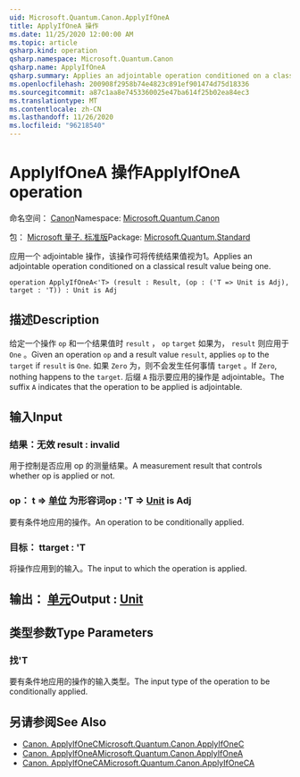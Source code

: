 ```yaml
---
uid: Microsoft.Quantum.Canon.ApplyIfOneA
title: ApplyIfOneA 操作
ms.date: 11/25/2020 12:00:00 AM
ms.topic: article
qsharp.kind: operation
qsharp.namespace: Microsoft.Quantum.Canon
qsharp.name: ApplyIfOneA
qsharp.summary: Applies an adjointable operation conditioned on a classical result value being one.
ms.openlocfilehash: 200908f2958b74e4823c891ef901474d75d18336
ms.sourcegitcommit: a87c1aa8e7453360025e47ba614f25b02ea84ec3
ms.translationtype: MT
ms.contentlocale: zh-CN
ms.lasthandoff: 11/26/2020
ms.locfileid: "96218540"
---
```

# <a name="applyifonea-operation"></a><span data-ttu-id="6c126-102">ApplyIfOneA 操作</span><span class="sxs-lookup"><span data-stu-id="6c126-102">ApplyIfOneA operation</span></span>

<span data-ttu-id="6c126-103">命名空间： [Canon](xref:Microsoft.Quantum.Canon)</span><span class="sxs-lookup"><span data-stu-id="6c126-103">Namespace: [Microsoft.Quantum.Canon](xref:Microsoft.Quantum.Canon)</span></span>

<span data-ttu-id="6c126-104">包： [Microsoft 量子. 标准版](https://nuget.org/packages/Microsoft.Quantum.Standard)</span><span class="sxs-lookup"><span data-stu-id="6c126-104">Package: [Microsoft.Quantum.Standard](https://nuget.org/packages/Microsoft.Quantum.Standard)</span></span>


<span data-ttu-id="6c126-105">应用一个 adjointable 操作，该操作可将传统结果值视为1。</span><span class="sxs-lookup"><span data-stu-id="6c126-105">Applies an adjointable operation conditioned on a classical result value being one.</span></span>

```qsharp
operation ApplyIfOneA<'T> (result : Result, (op : ('T => Unit is Adj), target : 'T)) : Unit is Adj
```


## <a name="description"></a><span data-ttu-id="6c126-106">描述</span><span class="sxs-lookup"><span data-stu-id="6c126-106">Description</span></span>

<span data-ttu-id="6c126-107">给定一个操作 `op` 和一个结果值时 `result` ， `op` `target` 如果为， `result` 则应用于 `One` 。</span><span class="sxs-lookup"><span data-stu-id="6c126-107">Given an operation `op` and a result value `result`, applies `op` to the `target` if `result` is `One`.</span></span> <span data-ttu-id="6c126-108">如果 `Zero` 为，则不会发生任何事情 `target` 。</span><span class="sxs-lookup"><span data-stu-id="6c126-108">If `Zero`, nothing happens to the `target`.</span></span>
<span data-ttu-id="6c126-109">后缀 `A` 指示要应用的操作是 adjointable。</span><span class="sxs-lookup"><span data-stu-id="6c126-109">The suffix `A` indicates that the operation to be applied is adjointable.</span></span>

## <a name="input"></a><span data-ttu-id="6c126-110">输入</span><span class="sxs-lookup"><span data-stu-id="6c126-110">Input</span></span>

### <a name="result--__invalidresult__"></a><span data-ttu-id="6c126-111">结果：__无效 <Result>__</span><span class="sxs-lookup"><span data-stu-id="6c126-111">result : __invalid<Result>__</span></span>

<span data-ttu-id="6c126-112">用于控制是否应用 op 的测量结果。</span><span class="sxs-lookup"><span data-stu-id="6c126-112">A measurement result that controls whether op is applied or not.</span></span>


### <a name="op--t--unit--is-adj"></a><span data-ttu-id="6c126-113">op： t => [单位](xref:microsoft.quantum.lang-ref.unit)  为形容词</span><span class="sxs-lookup"><span data-stu-id="6c126-113">op : 'T => [Unit](xref:microsoft.quantum.lang-ref.unit)  is Adj</span></span>

<span data-ttu-id="6c126-114">要有条件地应用的操作。</span><span class="sxs-lookup"><span data-stu-id="6c126-114">An operation to be conditionally applied.</span></span>


### <a name="target--t"></a><span data-ttu-id="6c126-115">目标： t</span><span class="sxs-lookup"><span data-stu-id="6c126-115">target : 'T</span></span>

<span data-ttu-id="6c126-116">将操作应用到的输入。</span><span class="sxs-lookup"><span data-stu-id="6c126-116">The input to which the operation is applied.</span></span>



## <a name="output--unit"></a><span data-ttu-id="6c126-117">输出： [单元](xref:microsoft.quantum.lang-ref.unit)</span><span class="sxs-lookup"><span data-stu-id="6c126-117">Output : [Unit](xref:microsoft.quantum.lang-ref.unit)</span></span>



## <a name="type-parameters"></a><span data-ttu-id="6c126-118">类型参数</span><span class="sxs-lookup"><span data-stu-id="6c126-118">Type Parameters</span></span>

### <a name="t"></a><span data-ttu-id="6c126-119">找</span><span class="sxs-lookup"><span data-stu-id="6c126-119">'T</span></span>

<span data-ttu-id="6c126-120">要有条件地应用的操作的输入类型。</span><span class="sxs-lookup"><span data-stu-id="6c126-120">The input type of the operation to be conditionally applied.</span></span>

## <a name="see-also"></a><span data-ttu-id="6c126-121">另请参阅</span><span class="sxs-lookup"><span data-stu-id="6c126-121">See Also</span></span>

- [<span data-ttu-id="6c126-122">Canon. ApplyIfOneC</span><span class="sxs-lookup"><span data-stu-id="6c126-122">Microsoft.Quantum.Canon.ApplyIfOneC</span></span>](xref:Microsoft.Quantum.Canon.ApplyIfOneC)
- [<span data-ttu-id="6c126-123">Canon. ApplyIfOneA</span><span class="sxs-lookup"><span data-stu-id="6c126-123">Microsoft.Quantum.Canon.ApplyIfOneA</span></span>](xref:Microsoft.Quantum.Canon.ApplyIfOneA)
- [<span data-ttu-id="6c126-124">Canon. ApplyIfOneCA</span><span class="sxs-lookup"><span data-stu-id="6c126-124">Microsoft.Quantum.Canon.ApplyIfOneCA</span></span>](xref:Microsoft.Quantum.Canon.ApplyIfOneCA)